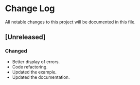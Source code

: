 # Change Log

All notable changes to this project will be documented in this file.

## [Unreleased]

### Changed

- Better display of errors.
- Code refactoring.
- Updated the example.
- Updated the documentation.
